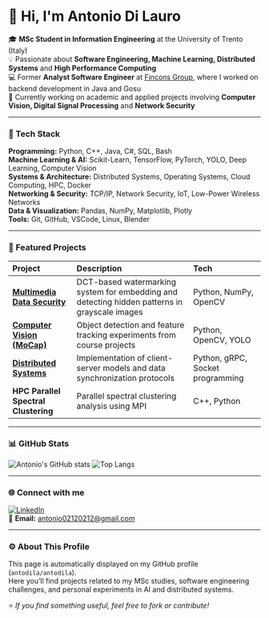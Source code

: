 # 👋 Hi, I'm Antonio Di Lauro  

🎓 **MSc Student in Information Engineering** at the University of Trento (Italy)  
💡 Passionate about **Software Engineering, Machine Learning, Distributed Systems** and **High Performance Computing**  
💻 Former **Analyst Software Engineer** at [Fincons Group](https://www.finconsgroup.com/), where I worked on backend development in Java and Gosu  
🔬 Currently working on academic and applied projects involving **Computer Vision, Digital Signal Processing** and **Network Security**

---

### 🧠 Tech Stack
**Programming:** Python, C++, Java, C#, SQL, Bash  
**Machine Learning & AI:** Scikit-Learn, TensorFlow, PyTorch, YOLO, Deep Learning, Computer Vision  
**Systems & Architecture:** Distributed Systems, Operating Systems, Cloud Computing, HPC, Docker  
**Networking & Security:** TCP/IP, Network Security, IoT, Low-Power Wireless Networks  
**Data & Visualization:** Pandas, NumPy, Matplotlib, Plotly  
**Tools:** Git, GitHub, VSCode, Linux, Blender  

---

### 📂 Featured Projects
| Project | Description | Tech |
|:--|:--|:--|
| [**Multimedia Data Security**](https://github.com/antodila/multimedia_data_security) | DCT-based watermarking system for embedding and detecting hidden patterns in grayscale images | Python, NumPy, OpenCV |
| [**Computer Vision (MoCap)**](https://github.com/antodila/cv-mocap_8) | Object detection and feature tracking experiments from course projects | Python, OpenCV, YOLO |
| [**Distributed Systems**](https://github.com/antodila/distributed-systems-project) | Implementation of client-server models and data synchronization protocols | Python, gRPC, Socket programming |
| **HPC Parallel Spectral Clustering** | Parallel spectral clustering analysis using MPI | C++, Python |

---

### 📊 GitHub Stats
![Antonio's GitHub stats](https://github-readme-stats.vercel.app/api?username=antodila&show_icons=true&theme=tokyonight)
![Top Langs](https://github-readme-stats.vercel.app/api/top-langs/?username=antodila&layout=compact&theme=tokyonight)

---

### 🌐 Connect with me
[![LinkedIn](https://img.shields.io/badge/LinkedIn-Antonio%20Di%20Lauro-blue?logo=linkedin)](https://www.linkedin.com/in/antonio-di-lauro-b22905298)  
📧 **Email:** [antonio02120212@gmail.com](mailto:antonio02120212@gmail.com)

---

### ⚙️ About This Profile
This page is automatically displayed on my GitHub profile (`antodila/antodila`).  
Here you’ll find projects related to my MSc studies, software engineering challenges, and personal experiments in AI and distributed systems.

⭐ *If you find something useful, feel free to fork or contribute!*
